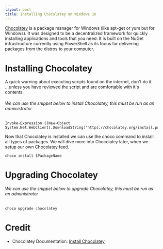 ```yaml
---
layout: post
title: Installing Chocolatey on Windows 10
---
```


[Chocolatey](https://chocolatey.org/about) is a package manager for Windows (like apt-get or yum but for Windows). It was designed to be a decentralized framework for quickly installing applications and tools that you need. It is built on the NuGet infrastructure currently using PowerShell as its focus for delivering packages from the distros to your computer.

# Installing Chocolatey

A quick warning about executing scripts found on the internet, don't do it. ...unless you have reviewed the script and are comfortable with it's contents. 

###### We can use the snippet below to install Chocolatey, this must be run as an administrator

	Invoke-Expression ((New-Object System.Net.WebClient).DownloadString('https://chocolatey.org/install.ps1'))

Now that Chocolatey is installed we can use the choco command to install all types of packages. We will dive more into Chocolatey later, when we setup our own Chocolatey feed.

	choco install $PackageName

# Upgrading Chocolatey

###### We can use the snippet below to upgrade Chocolatey, this must be run as an administrator

	choco upgrade chocolatey

# Credit  

* Chocolatey Documentation: [Install Chocolatey](https://chocolatey.org/install)
